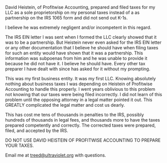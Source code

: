David Heistein, of Profitwise Accounting, prepared and filed taxes for my LLC
as a sole proprietorship on my personal taxes instead of a as partnership on
the IRS 1065 form and did not send out K-1s.

I believe he was extremely negligent and/or incompetent in this regard.

The IRS EIN letter I was sent when I formed the LLC clearly showed that it was
to be a partnership. But Heistein never even asked for the IRS EIN letter or
any other documentation that I believe he should have when filing taxes for
such an entity would have shown that it was a partnership. This information was
subpoenas from him and he was unable to provide it because he did not have it.
I believe he should have. Every other tax preparer I have dealt with since has
asked for it without my prompting.

This was my first business entity. It was my first LLC. Knowing absolutely
nothing about business taxes I was depending on Heistein of Profitwise
Accounting to handle this properly. I went years oblivious to this problem not
knowing that our taxes were being filed incorrectly. I did not learn of this
problem until the opposing attorney in a legal matter pointed it out. This
GREATLY complicated the legal matter and cost us dearly.

This has cost me tens of thousands in penalties to the IRS, possibly hundreds
of thousands in legal fees, and thousands more to have the taxes prepared
competently and correctly. The corrected taxes were prepared, filed, and
accepted by the IRS.

DO NOT USE DAVID HEISTEIN OF PROFITWISE ACCOUNTING TO PREPARE YOUR TAXES.

Email me at treed@ultraviolet.org with questions.
